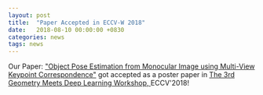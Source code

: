 ```yaml
---
layout: post
title:  "Paper Accepted in ECCV-W 2018"
date:   2018-08-10 00:00:00 +0830
categories: news
tags: news
---
```


Our Paper: <a href= 'https://arxiv.org/abs/1809.00553'>"Object Pose Estimation from Monocular Image using Multi-View Keypoint Correspondence"</a> got accepted as a poster paper in <a href= "https://sites.google.com/site/deepgeometry2018/">The 3rd Geometry Meets Deep Learning Workshop, </a> ECCV'2018!